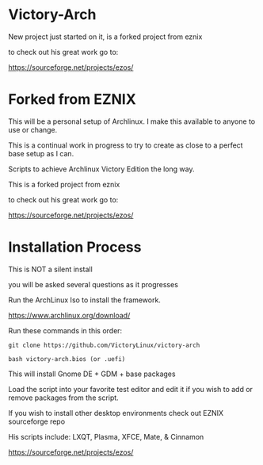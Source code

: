 # Victory-Arch

New project just started on it, is a forked project from eznix

to check out his great work go to:

   https://sourceforge.net/projects/ezos/
   
# Forked from EZNIX

This will be a personal setup of Archlinux. I make this available to anyone to use or change.

This is a continual work in progress to try to create as close to a perfect base setup as I can.

Scripts to achieve Archlinux Victory Edition the long way.

This is a forked project from eznix

to check out his great work go to:

   https://sourceforge.net/projects/ezos/

# Installation Process


This is NOT a silent install

you will be asked several questions as it progresses



Run the ArchLinux Iso to install the framework.
      
   https://www.archlinux.org/download/

Run these commands in this order:


    git clone https://github.com/VictoryLinux/victory-arch

    bash victory-arch.bios (or .uefi)
    
This will install Gnome DE + GDM + base packages

Load the script into your favorite test editor and edit it if you wish to add or remove packages from the script.

If you wish to install other desktop environments check out EZNIX sourceforge repo

His scripts include: LXQT, Plasma, XFCE, Mate, & Cinnamon

   https://sourceforge.net/projects/ezos/
